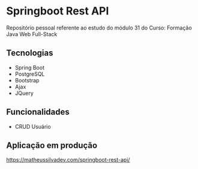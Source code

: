 # Springboot Rest API

Repositório pessoal referente ao estudo do módulo 31 do Curso: Formação Java Web Full-Stack

## Tecnologias
- Spring Boot 
- PostgreSQL
- Bootstrap
- Ajax
- JQuery


## Funcionalidades
- CRUD Usuário

## Aplicação em produção
https://matheussilvadev.com/springboot-rest-api/
